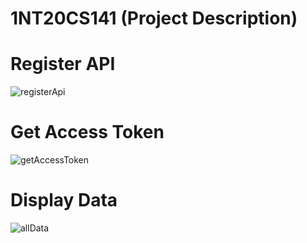 # 1NT20CS141 (Project Description)
# Register API
![registerApi](https://github.com/ashwinnmit/1NT20CS141/assets/91067347/41df0d18-35eb-499e-bc53-f6900fd13991)
# Get Access Token
![getAccessToken](https://github.com/ashwinnmit/1NT20CS141/assets/91067347/13b184c9-e3de-4482-ba38-26301e209ad3)
# Display Data
![allData](https://github.com/ashwinnmit/1NT20CS141/assets/91067347/5a2bc1ef-9421-4a20-95a9-cb3dd652885f)

